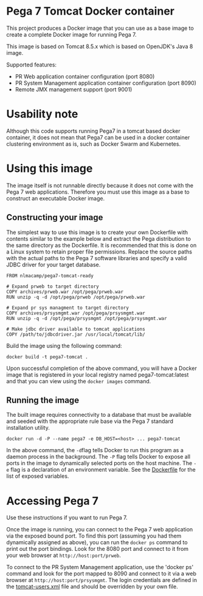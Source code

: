 # Pega 7 Tomcat Docker container

This project produces a Docker image that you can use as a base image to create a complete Docker image for running Pega 7.  

This image is based on Tomcat 8.5.x which is based on OpenJDK's Java 8 image. 

Supported features:

* PR Web application container configuration (port 8080)
* PR System Management application container configuration (port 8090)
* Remote JMX management support (port 9001)

# Usability note

Although this code supports running Pega7 in a tomcat based docker container, it does not mean that Pega7 can be used in a docker container clustering environment as is, such as Docker Swarm and Kubernetes.

# Using this image

The image itself is not runnable directly because it does not come with the Pega 7
 web applications.  Therefore you must use this image as a base to construct an 
 executable Docker image.

## Constructing your image

The simplest way to use this image is to create your own Dockerfile with contents similar to the example below and 
extract the Pega distribution to the same directory as the Dockerfile.  It is recommended that this is done on a Linux system to retain proper file permissions.  Replace the source paths with the actual paths to the Pega 7 software libraries and specify a valid JDBC driver for your target database.

    FROM nlmacamp/pega7-tomcat-ready
    
    # Expand prweb to target directory
    COPY archives/prweb.war /opt/pega/prweb.war
    RUN unzip -q -d /opt/pega/prweb /opt/pega/prweb.war
    
    # Expand pr sys managment to target directory
    COPY archives/prsysmgmt.war /opt/pega/prsysmgmt.war
    RUN unzip -q -d /opt/pega/prsysmgmt /opt/pega/prsysmgmt.war
     
    # Make jdbc driver available to tomcat applications
    COPY /path/to/jdbcdriver.jar /usr/local/tomcat/lib/

Build the image using the following command:

    docker build -t pega7-tomcat .

Upon successful completion of the above command, you will have a Docker
image that is registered in your local registry named pega7-tomcat:latest
 and that you can view using the `docker images` command.

## Running the image

The built image requires connectivity to a database that must be 
 available and seeded with the appropriate rule base via the Pega 7 standard installation
 utility.

    docker run -d -P --name pega7 -e DB_HOST=<host> ... pega7-tomcat

In the above command, the `-d`flag  tells Docker to run this program as a daemon process in 
 the background.  The `-P` flag tells Docker to expose all ports in the image to dynamically
 selected ports on the host machine.  The `-e` flag is a declaration of an environment
 variable.  See the [Dockerfile](Dockerfile) for the list of exposed variables.

# Accessing Pega 7

Use these instructions if you want to run Pega 7.

Once the image is running, you can connect to the Pega 7 web application via the exposed bound
port.  To find this port (assuming you had them dynamically assigned as above), you can run 
the `docker ps` command to print out the port bindings.  Look for the 8080 port and connect to
it from your web browser at `http://host:port/prweb`.

To connect to the PR System Management application, use the 'docker ps' command and look for
the port mapped to 8090 and connect to it via a web browser at `http://host:port/prsysmgmt`. 
The login credentials are defined in the [tomcat-users.xml](conf/tomcat-users.xml) file and should be overridden by your own file.
